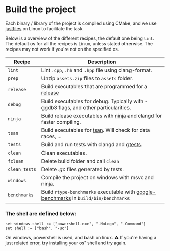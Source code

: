 # Build the project

Each binary / library of the project is compiled using CMake, and we use [justfiles](https://github.com/casey/just) on Linux to facilitate the task.


Below is a overview of the different recipes, the default one being `lint`.\
The default os for all the recipes is Linux, unless stated otherwise. The recipes may not work if you're not on the specified os.

| Recipe        | Description                                                                                                                 |
|---------------|-----------------------------------------------------------------------------------------------------------------------------|
| `lint`        | Lint `.cpp`, `.hh` and `.hpp` file using clang-format.                                                                      |
| `prep`        | Unzip `assets.zip` files to `assets` folder.                                                                                |
| `release`     | Build executables that are programmed for a [release](https://en.wikipedia.org/wiki/Software_release_life_cycle)            |
| `debug`       | Build executables for debug. Typically with -ggdb3 flags, and other particularities.                                        |
| `ninja`       | Build release executables with [ninja](https://github.com/ninja-build/ninja) and clangd for faster compiling.               |
| `tsan`        | Build executables for [tsan](https://clang.llvm.org/docs/ThreadSanitizer.html). Will check for data races, ...              |
| `tests`       | Build and run tests with clangd and [gtests](https://github.com/google/googletest).                                         |
| `clean`       | Clean executables.                                                                                                          |
| `fclean`      | Delete build folder and call `clean`                                                                                        |
| `clean_tests` | Delete *.gc* files generated by tests.                                                                                      |
| `windows`     | Compile the project on windows with msvc and ninja.                                                                         |
| `benchmarks`  | Build `rtype-benchmarks` executable with [google-benchmarks](https://github.com/google/benchmark) in `build/bin/benchmarks` |

### The shell are defined below:
```
set windows-shell := ["powershell.exe", "-NoLogo", "-Command"]
set shell := ["bash", "-uc"]
```
On windows, powershell is used, and bash on linux. ⚠️  If you're having a just related error, try installing your os' shell and try again.
